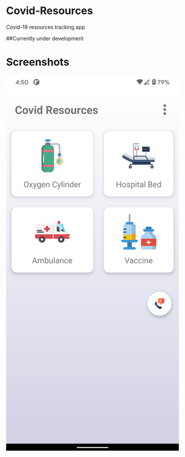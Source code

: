 # Covid-Resources
Covid-19 resources tracking app

##Currently under development

# Screenshots
![image](screenshots/Screenshot1.png)

